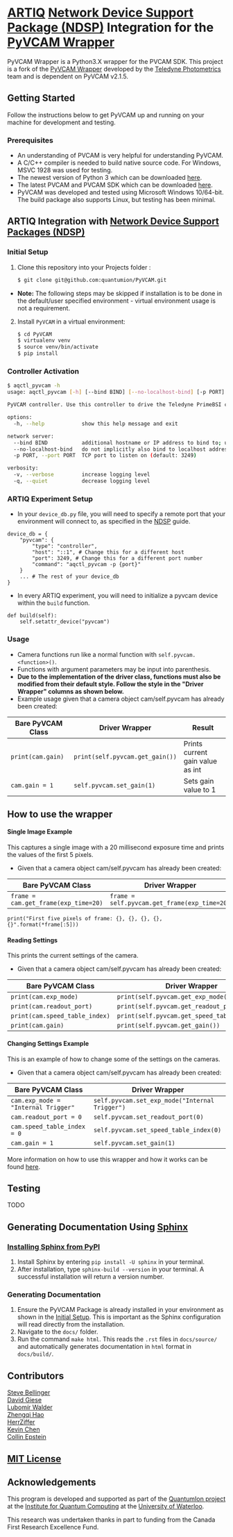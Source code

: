 # [ARTIQ](http://m-labs.hk/experiment-control/artiq/) [Network Device Support Package (NDSP)](https://m-labs.hk/artiq/manual/developing_a_ndsp.html) Integration for the [PyVCAM Wrapper](https://github.com/Photometrics/PyVCAM)

PyVCAM Wrapper is a Python3.X wrapper for the PVCAM SDK.
This project is a fork of the [PyVCAM Wrapper](https://github.com/Photometrics/PyVCAM) developed by the [Teledyne Photometrics](https://github.com/Photometrics) team and is dependent on PyVCAM v2.1.5.

## Getting Started

Follow the instructions below to get PyVCAM up and running on your machine for development and testing.

### Prerequisites

* An understanding of PVCAM is very helpful for understanding PyVCAM.
* A C/C++ compiler is needed to build native source code. For Windows, MSVC 1928 was used for testing.
* The newest version of Python 3 which can be downloaded [here](https://www.python.org/downloads/).
* The latest PVCAM and PVCAM SDK which can be downloaded [here](https://www.photometrics.com/support/software/#software).
* PyVCAM was developed and tested using Microsoft Windows 10/64-bit. The build package also supports Linux, but testing has been minimal.

## ARTIQ Integration with [Network Device Support Packages (NDSP)](https://m-labs.hk/artiq/manual/developing_a_ndsp.html)

### Initial Setup

1. Clone this repository into your Projects folder :
   ```sh
   $ git clone git@github.com:quantumion/PyVCAM.git
   ```
 * **Note:** The following steps may be skipped if installation is to be done in the default/user specified environment - virtual environment usage is not a requirement.
2. Install `PyVCAM` in a virtual environment:
    ```sh
    $ cd PyVCAM
    $ virtualenv venv
    $ source venv/bin/activate
    $ pip install
    ```

### Controller Activation

```sh
$ aqctl_pyvcam -h
usage: aqctl_pyvcam [-h] [--bind BIND] [--no-localhost-bind] [-p PORT] [-v] [-q]

PyVCAM controller. Use this controller to drive the Teledyne PrimeBSI camera. See documentation at https://github.com/Photometrics/PyVCAM

options:
  -h, --help            show this help message and exit

network server:
  --bind BIND           additional hostname or IP address to bind to; use '*' to bind to all interfaces (default: [])
  --no-localhost-bind   do not implicitly also bind to localhost addresses
  -p PORT, --port PORT  TCP port to listen on (default: 3249)

verbosity:
  -v, --verbose         increase logging level
  -q, --quiet           decrease logging level
```
    
### ARTIQ Experiment Setup

* In your `device_db.py` file, you will need to specify a remote port that your environment will connect to, as specified in the [NDSP](https://m-labs.hk/artiq/manual/developing_a_ndsp.html) guide.
```
device_db = {
    "pyvcam": {
        "type": "controller",
        "host": "::1", # Change this for a different host
        "port": 3249, # Change this for a different port number
        "command": "aqctl_pyvcam -p {port}"
    }
    ... # The rest of your device_db
}
```
* In every ARTIQ experiment, you will need to initialize a pyvcam device within the `build` function.
```
def build(self):
    self.setattr_device("pyvcam")
```

### Usage

* Camera functions run like a normal function with `self.pyvcam.<function>()`.
* Functions with argument parameters may be input into parenthesis.
* **Due to the implementation of the driver class, functions must also be modified from their default style. Follow the style in the "Driver Wrapper" columns as shown below.**
* Example usage given that a camera object cam/self.pyvcam has already been created:

| Bare PyVCAM Class | Driver Wrapper                  | Result                           |
|-------------------|---------------------------------|----------------------------------|
| `print(cam.gain)` | `print(self.pyvcam.get_gain())` | Prints current gain value as int |
| `cam.gain = 1`    | `self.pyvcam.set_gain(1)`       | Sets gain value to 1             |

## How to use the wrapper

#### Single Image Example

This captures a single image with a 20 millisecond exposure time and prints the values of the first 5 pixels.
* Given that a camera object cam/self.pyvcam has already been created:

| Bare PyVCAM Class                    | Driver Wrapper                               |
|--------------------------------------|----------------------------------------------|
| `frame = cam.get_frame(exp_time=20)` | `frame = self.pyvcam.get_frame(exp_time=20)` |

`print("First five pixels of frame: {}, {}, {}, {}, {}".format(*frame[:5]))`

#### Reading Settings

This prints the current settings of the camera.
* Given that a camera object cam/self.pyvcam has already been created:

| Bare PyVCAM Class              | Driver Wrapper                               |
|--------------------------------|----------------------------------------------|
| `print(cam.exp_mode)`          | `print(self.pyvcam.get_exp_mode())`          |
| `print(cam.readout_port)`      | `print(self.pyvcam.get_readout_port())`      |
| `print(cam.speed_table_index)` | `print(self.pyvcam.get_speed_table_index())` |
| `print(cam.gain)`              | `print(self.pyvcam.get_gain())`              |

#### Changing Settings Example

This is an example of how to change some of the settings on the cameras.
* Given that a camera object cam/self.pyvcam has already been created:

| Bare PyVCAM Class                   | Driver Wrapper                                 |
|-------------------------------------|------------------------------------------------|
| `cam.exp_mode = "Internal Trigger"` | `self.pyvcam.set_exp_mode("Internal Trigger")` |
| `cam.readout_port = 0`              | `self.pyvcam.set_readout_port(0)`              |
| `cam.speed_table_index = 0`         | `self.pyvcam.set_speed_table_index(0)`         |
| `cam.gain = 1`                      | `self.pyvcam.set_gain(1)`                      |

More information on how to use this wrapper and how it works can be found [here](https://github.com/Photometrics/PyVCAM/blob/master/docs/PyVCAM%20Wrapper.md).

## Testing

TODO

## Generating Documentation Using [Sphinx](https://www.sphinx-doc.org/en/master/index.html)

### [Installing Sphinx from PyPI](https://www.sphinx-doc.org/en/master/usage/installation.html#installation-from-pypi)

1. Install Sphinx by entering `pip install -U sphinx` in your terminal.
2. After installation, type `sphinx-build --version` in your terminal. A successful installation will return a version number.

### Generating Documentation

1. Ensure the PyVCAM Package is already installed in your environment as shown in the [Initial Setup](#initial-setup). This is important as the Sphinx configuration will read directly from the installation.
2. Navigate to the `docs/` folder.
3. Run the command `make html`. This reads the `.rst` files in `docs/source/` and automatically generates documentation in `html` format in `docs/build/`.

## Contributors

[Steve Bellinger](https://github.com/stevebellinger)  
[David Giese](https://github.com/johndgiese)  
[Lubomír Walder](https://github.com/lwalder)  
[Zhengqi Hao](https://github.com/ZhengqiHao313)  
[HerrZiffer](https://github.com/HerrZiffer)  
[Kevin Chen](https://github.com/CKevin9)  
[Collin Epstein](https://github.com/collineps)  

## [MIT License](LICENSE)

## Acknowledgements

This program is developed and supported as part of the [QuantumIon project](https://tqt.uwaterloo.ca/project-details/quantumion-an-open-access-quantum-computing-platform/) at the [Institute for Quantum Computing](https://uwaterloo.ca/institute-for-quantum-computing/) at the [University of Waterloo](https://uwaterloo.ca/).

This research was undertaken thanks in part to funding from the Canada First Research Excellence Fund.
